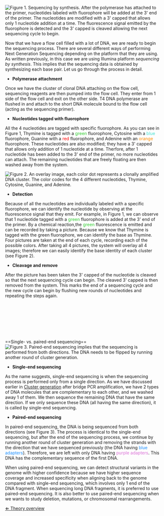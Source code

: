 ![**Figure 1.** Sequencing by synthesis. After the polymerase has
attached to the primer, nucleotides labeled with fluorophore will be
added at the 3' end of the primer. The nucleotides are modified with a
3' capped that allows only 1 nucleotide addition at a time. The
fluorescence signal emitted by the fluorophore is detected and the 3'
capped is cleaved allowing the next sequencing cycle to
begin.]( Sbs.jpg "Figure 1. Sequencing by synthesis. After the polymerase has attached to the primer, nucleotides labeled with fluorophore will be added at the 3' end of the primer. The nucleotides are modified with a 3' capped that allows only 1 nucleotide addition at a time. The fluorescence signal emitted by the fluorophore is detected and the 3' capped is cleaved allowing the next sequencing cycle to begin.")

Now that we have a flow cell filled with a lot of DNA, we are ready to
begin the sequencing process. There are several different ways of
performing Next Generation Sequencing depending on the platform that
they are using. As written previously, in this case we are using
Illumina platform *sequencing by synthesis*. This implies that the
sequencing data is obtained by synthesizing each base pair. Let us go
through the process in detail.

-   **Polymerase attachment**

Once we have the cluster of clonal DNA attaching on the flow cell,
sequencing reagents are then pumped into the flow cell. They enter from
1 side of the flow cell and exit on the other side. T4 DNA polymerase
are flushed in and attach to the short DNA molecule bound to the flow
cell (acting as the sequencing primer).

-   **Nucleotides tagged with fluorophore**

All the 4 nucleotides are tagged with specific fluorophore. As you can
see in Figure 1, Thymine is tagged with a
<span style="color:#32CD32">green</span> fluorophore, Cytosine with a
<span style="color:#40E0D0">blue</span> fluorophore, Guanine with a
<span style="color:#FF0000">red</span> fluorophore, and Adenine with an
<span style="color:#FF8C00">orange</span> fluorophore. These nucleotides
are also modified; they have a 3' capped that allows only addition of 1
nucleotide at a time. Therfore, after 1 nucleotide has been added to the
3' end of the primer, no more nucleotides can attach. The remaining
nucleotides that are freely floating are then washed away from the
system.

![**Figure 2.** An overlay image, each color dot represents a clonally
amplified DNA cluster. The color codes for the 4 different nucleotides,
Thymine, Cytosine, Guanine, and
Adenine.]( Sequenceimage.png "Figure 2. An overlay image, each color dot represents a clonally amplified DNA cluster. The color codes for the 4 different nucleotides, Thymine, Cytosine, Guanine, and Adenine.")

-   **Detection**

Because of all the nucleotides are individually labeled with a specific
fluorophore, we can identify the nucleotide by observing at the
fluorescence signal that they emit. For example, in Figure 1, we can
observe that 1 nucleotide tagged with a
<span style="color:#32CD32">green</span> fluorophore is added at the 3'
end of the primer. By a chemical reaction,the
<span style="color:#32CD32">green</span> fluorescence is emitted and can
be recorded by taking a picture. Because we know that Thymine is tagged
with the green fluorophore, we can identify the base as Thymine. Four
pictures are taken at the end of each cycle, recording each of the
possible colors. After taking all 4 pictures, the system will overlay
all 4 images; therefore we can easily identify the base identity of each
cluster (see Figure 2).

-   **Cleavage and remove**

After the picture has been taken the 3' capped of the nucleotide is
cleaved so that the next sequencing cycle can begin. The cleaved 3'
capped is then removed from the system. This marks the end of a
sequencing cycle and the new cycle can begin by flushing new rounds of
nucleotides and repeating the steps again.

\
\
\
\
\
\
\
==Single- vs. paired-end sequencing== ![**Figure 3.** Paired-end
sequencing implies that the sequencing is performed from both
directions. The DNA needs to be flipped by running another round of
cluster
generation.]( PESeq.jpg "fig:Figure 3. Paired-end sequencing implies that the sequencing is performed from both directions. The DNA needs to be flipped by running another round of cluster generation.")

-   **Single-end sequencing**

As the name suggests, single-end sequencing is when the sequencing
process is performed only from a single direction. As we have discussed
earlier in [Cluster generation](/wiki/Cluster_generation "wikilink") after
bridge PCR amplification, we have 2 types of DNA molecules that are
complementary to each other, and we washed away 1 of them. We then
sequence the remaining DNA that have the same direction. If we only
sequence these DNA (all having the same direction), it is called by
single-end sequencing.

-   **Paired-end sequencing**

In paired-end sequencing, the DNA is being sequenced from both
directions (see Figure 3). The process is identical to the single-end
sequencing, but after the end of the sequencing process, we continue by
running another round of cluster generation and removing the strands
with the direction that we have sequenced previously (the DNA having
<span style="color:#1E90FF">blue adapters</span>). Therefore, we are
left with only DNA having <span style="color:#DA70D6">purple
adapters</span>. This DNA has the complementary sequence of the first
DNA.

When using paired-end sequencing, we can detect structural variants in
the genome with higher confidence because we have higher sequence
coverage and increased specificity when aligning back to the genome
compared with single-end sequencing, which involves only 1 end of the
DNA fragment. When sequencing long DNA fragments, it is preferred to use
paired-end sequencing. It is also better to use paired-end sequencing
when we wants to study deletion, mutations, or chromosomal
rearrangements.

[⇐ Theory overview](/wiki/NGS_Case "wikilink")

